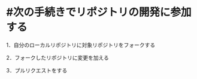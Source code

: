 <h1>#次の手続きでリポジトリの開発に参加する</h1>

<p>1．自分のローカルリポジトリに対象リポジトリをフォークする</p>
<p>2．フォークしたリポジトリに変更を加える</p>
<p>3．プルリクエストをする</p>
